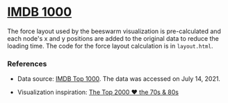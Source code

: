 # [IMDB 1000](https://zhenmao.github.io/imdb-1000/)

The force layout used by the beeswarm visualization is pre-calculated and each node's x and y positions are added to the original data to reduce the loading time. The code for the force layout calculation is in `layout.html`.

### References

- Data source: [IMDB Top 1000](https://www.imdb.com/search/title/?groups=top_1000&sort=user_rating,desc). The data was accessed on July 14, 2021.

- Visualization inspiration: [The Top 2000 ❤ the 70s & 80s](https://www.visualcinnamon.com/portfolio/top2000/)
